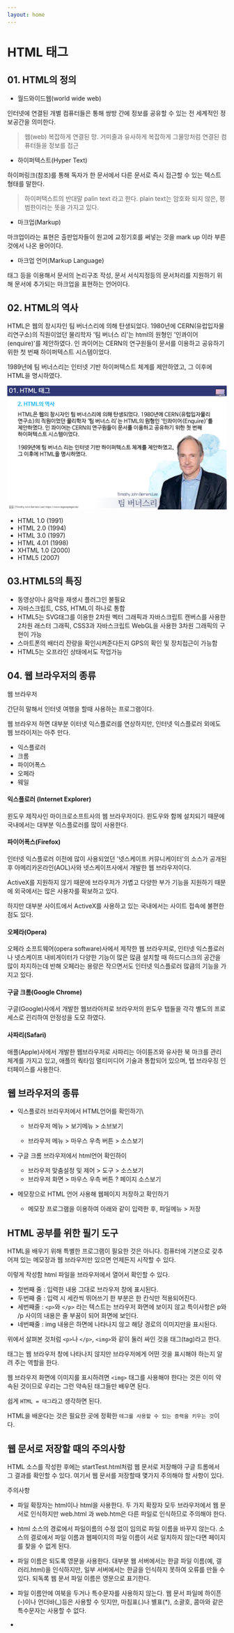 ```yaml
---
layout: home
---
```


# HTML 태그



## 01. HTML의 정의



* 월드와이드웹(world wide web)

인터넷에 연결된 개별 컴퓨터들은 통해 쌍방 간에 정보를 공유할 수 있는 전 세계적인 정보공간을 의미한다.



>  웹(web) 복잡하게 연결된 망. 거미줄과 유사하게 복잡하게 그물망처럼 연결된 컴퓨터들을 정보를 접근







* 하이퍼텍스트(Hyper Text)

하이퍼링크(참조)를 통해 독자가 한 문서에서 다른 문서로 즉시 접근할 수 있는 텍스트 형태를 말한다.



> 하이퍼택스트의 반대말 palin text 라고 한다. plain text는 암호화 되지 않은, 평범한이라는 뜻을 가지고 있다.





* 마크업(Markup)

마크업이라는 표현은 출판업자들이 원고에 교정기호를 써넣는 것을 mark up 이라 부른 것에서 나온 용어이다.



* 마크업 언어(Markup Language)

태그 등을 이용해서 문서의 논리구조 작성, 문서 서식지정등의 문서처리를 지원하기 위해 문서에 추가되는 마크업을 표현하는 언어이다.



## 02. HTML의 역사

HTML은 웹의 창시자인 팀 버너스리에 의해 탄생되었다. 1980년에 CERN(유럽입자물리연구소)의 직원이었던 물리학자 '팀 버너스 리'는 html의 원형인 '인콰이어(enquire)'를 제안하였다. 인 콰이어는 CERN의 연구원들이 문서를 이용하고 공유하기 위한 첫 번째 하이퍼텍스트 시스템이었다.



1989년에 팀 버너스리는 인터넷 기반 하이퍼텍스트 체계를 제안하였고, 그 이후에 HTML을 명시하였다. 





![html501_11](./img/html501_11.png)



* HTML 1.0 (1991)
* HTML 2.0 (1994)
* HTML 3.0 (1997)
* HTML 4.01 (1998)
* XHTML 1.0 (2000)
* HTML5 (2007)



## 03.HTML5의 특징

* 동영상이나 음악을 재생시 플러그인 불필요
* 자바스크립트, CSS, HTML이 하나로 통합
* HTML5는 SVG태그를 이용한 2차원 벡터 그래픽과 자바스크립트 캔버스를 사용한 2차원 래스터 그래픽, CSS3과 자바스크립트 WebGL을 사용한 3차원 그래픽의 구현이 가능
* 스마트폰의 배터리 잔량을 확인시켜준다든지 GPS의 확인 및 장치접근이 가능함
* HTML5는 오프라인 상태에서도 작업가능 



## 04. 웹 브라우저의 종류

웹 브라우저

간단히 말해서 인터넷 여행을 할때 사용하는 프로그램이다. 

웹 브라우저 하면 대부분 이터넷 익스플로러를 연상하지만, 인터넷 익스플로러 외에도 웹 브라이저는 아주 만다.



* 익스플로러
* 크롬
* 파이어폭스
* 오페라
* 웨일



#### 익스플로러 (Internet Explorer)

윈도우 제작사인 마이크로소프트사의 웹 브라우저이다. 윈도우와 함께 설치되기 때문에 국내에서는 대부분 익스플로러를 많이 사용한다.



#### 파이어폭스(Firefox)

인터넷 익스플로러 이전에 많이 사용되었던 '넷스케이프 커뮤니케이터'의 소스가 공개된 후 아메리카온라인(AOL)사와 넷스케이프사에서 개발한 웹 브라우저이다.

ActiveX를 지원하지 않기 때문에 브라우저가 가볍고 다양한 부가 기능을 지원하기 때문에 외국에서는 많은 사용자를 확보하고 있다.

하지만 대부분 사이트에서  ActiveX를 사용하고 있는 국내에서는 사이트 접속에 불편한 점도 있다.



#### 오페라(Opera)

오페라 소프트웨어(opera software)사에서 제작한 웹 브라우저로, 인터넷 익스플로러나 넷스케이프 내비게이터가 다양한 기능이 많은 많큼 설치할 때 하드디스크의 공간을 많이 차지하는데 반해 오페라는 용량은 작으면서도 인터넷 익스플로러 많큼의 기능을 가지고 있다.



#### 구글 크롬(Google Chrome)

구글(Google)사에서 개발한 웹브라아저로 브라우저의 윈도우 탭들을 각각 별도의 프로세스로 괸리하여 안정성을 도모 하였다.



#### 사파리(Safari)

애플(Apple)사에서 개발한 웹브라우저로 사파리는 아이튠즈와 유사한 북 마크를 관리 체계를 가지고 있고, 애플의 쿽타임 멀티미디어 기술과 통합되어 있으며, 탭 브라우징 인터페이스를 사용한다.



## 웹 브라우저의 종류

* 익스플로러 브라우저에서 HTML언어를 확인하기\
  * 브라우저 메뉴 > 보기메뉴 > 소브보기

  * 브라우저 메뉴 > 마우스 우측 버튼 > 소스보기



* 구글 크롬 브라우저에서 html언어 확인하이
  * 브라우저 맞춤설정 및 제어 > 도구 > 소스보기
  * 브라우저 화면 > 마우스 우측 버튼 ? 페이지 소스보기



* 메모장으로 HTML 언어 사용해 웹페이지 저장하고 확인하기
  * 메모장 프로그램을 이용하여 아래와 같이 입력한 후, 파일메뉴 > 저장 





## HTML 공부를 위한 필기 도구

HTML을 배우기 위해 특별한 프로그램이 필요한 것은 아니다. 컴퓨터에 기본으로 갖추어져 있는 메모장과 웹 브라우저만 있으면 언제든지 시작할 수 있다.



이렇게 작성함 html 파일을 브라우저에서 열어서 확인할 수 있다.



* 첫번째 줄 : 입력한 내용 그대로 브라우저 창에 표시된다.
* 두번째 줄 : 입력 시 세칸씩 뛰어쓰기 한 부분은 한 칸식만 적용되어진다.
* 세번째줄 : `<p>`와 `</p>` 라는 텍스트는 브라우저 화면에 보이지 않고 특이사항은 p와 /p 사이의 내용은 줄 부꿈이 되어 화면에 보인다.
* 네번째줄 : img 내용은 하면에 나타나지 않고 해당 경로의 이미지만을 표시된다.



위에서 살펴본 것처럼 `<p>`나 `</p>`, `<img>`와 같이 둘러 싸인 것을 태그(tag)라고 한다.

태그는 웹 브라우저 창에 나타나지 않지만 브라우저에게 어떤 것을 표시해야 하는지 알려 주는 역할을 한다. 

웹 브라우저 화면에 이미지를 표시하려면 `<img>` 태그를 사용해야 한다는 것은 이미 약속된 것이므로 우리는 그런 약속된 태그들만 배우면 된다.



쉽게 `HTML = 태그`라고 생각하면 된다.



HTML을 배운다는 것은 필요한 곳에 정확한 `테그를 사용할 수 있는 증력을 키우는 것`이다.





## 웹 문서로 저장할 때의 주의사항

HTML 소스를 작성한 후에는 startTest.html처럼 웹 문서로 저장해야 구글 트롬에서 그 결과를 확인할 수 있다. 여기서 웹 문서를 저장할때 몇가지 주의해야 할 사항이 있다.



주의사항

* 파일 확장자는 html이나 html을 사용한다. 두 가지 확장자 모두 브라우저에서 웹 문서로 인식하지만 web.html 과 web.htm은 다른 파일로 인식하므로 주의해야 한다.

* html 소스의 경로에서 파일이름의 수정 없이 임의로 파일 이름을 바꾸지 않는다. 소스의 결로에서 파일 이름과 웹페이지의 파일 이름이 서로 일치하지 않는다면 페이지를 찾을 수 없게 된다.

* 파일 이름은 되도록 영문을 사용한다. 대부분 웹 서버에서는 한글 파일 이름(예, 갤러리.html)을 인식하지만, 일부 서버에서는 한글을 인식하지 못하여 오류를 만들 수 있다. 되독록 웹 문서 파일 이름은 영문으로 표기한다.
* 파일 이름안에 여북을 두거나 특수문자를 사용하지 않는다. 웹 문서 파일에 하이픈(-)이나 언더바(_)등은 사용할 수 잇지만, 마침표(.)나 별표(*), 소괄호, 콤마와 같은 특수문자는 사용할 수 없다.
* 






